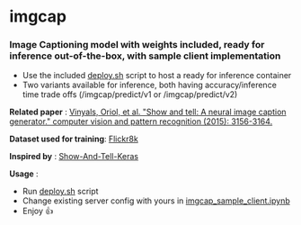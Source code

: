 # imgcap
### Image Captioning model with weights included, ready for inference out-of-the-box, with sample client implementation 

- Use the included [deploy.sh](deploy.sh) script to host a ready for inference container
- Two variants available for inference, both having accuracy/inference time trade offs  (/imgcap/predict/v1 or /imgcap/predict/v2)
  
 **Related paper** : [Vinyals, Oriol, et al. "Show and tell: A neural image caption generator." computer vision and pattern recognition (2015): 3156-3164.](https://www.cv-foundation.org/openaccess/content_cvpr_2015/papers/Vinyals_Show_and_Tell_2015_CVPR_paper.pdf)

**Dataset used for training**: [Flickr8k](https://forms.illinois.edu/sec/1713398)

**Inspired by** :  [Show-And-Tell-Keras](https://github.com/soloist97/Show-And-Tell-Keras)

**Usage** :
- Run [deploy.sh](deploy.sh) script
- Change existing server config with yours in [imgcap_sample_client.ipynb](client/imgcap_sample_client.ipynb)
- Enjoy 👍
